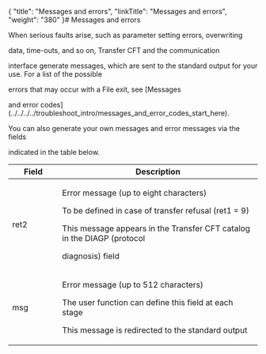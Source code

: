 {
    "title": "Messages and errors",
    "linkTitle": "Messages and errors",
    "weight": "380"
}# <span id="Messages_and_errors___file_exit"></span>Messages and errors

When serious faults arise, such as parameter setting errors, overwriting
data, time-outs, and so on, Transfer CFT and the communication
interface generate messages, which are sent to the standard output for your use. For a list of the possible
errors that may occur with a File exit, see [Messages
and error codes](../../../../troubleshoot_intro/messages_and_error_codes_start_here).

You can also generate your own messages and error messages via the fields
indicated in the table below.

<table data-cellspacing="0" width="90%">
<thead>
<tr class="header">
<th>Field</th>
<th>Description</th>
</tr>
</thead>
<tbody>
<tr class="odd">
<td data-valign="top" width="20%"><p>ret2</p></td>
<td data-valign="top" width="80%"><p>Error message (up to eight characters)<br />
To be defined in case of transfer refusal (ret1 = 9)<br />
This message appears in the <span>Transfer CFT</span> catalog in the DIAGP (protocol
diagnosis) field </p></td>
</tr>
<tr class="even">
<td data-valign="top" width="20%"><p>msg </p></td>
<td data-valign="top" width="80%"><p>Error message (up to 512 characters)<br />
The user function can define this field at each stage<br />
This message is redirected to the standard output </p></td>
</tr>
</tbody>
</table>
